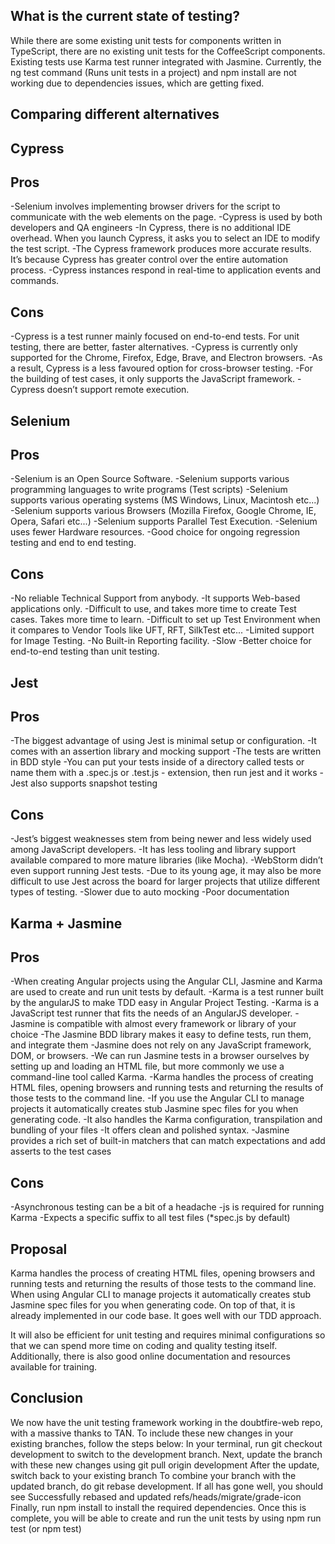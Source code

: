 ## What is the current state of testing?
While there are some existing unit tests for components written in TypeScript, there are no existing unit tests for the CoffeeScript components. 
Existing tests use Karma test runner integrated with Jasmine. 
Currently, the ng test command (Runs unit tests in a project) and npm install are not working due to dependencies issues, 
which are getting fixed.

## Comparing different alternatives
## Cypress
## Pros
-Selenium involves implementing browser drivers for the script to communicate with the web elements on the page.
-Cypress is used by both developers and QA engineers
-In Cypress, there is no additional IDE overhead. When you launch Cypress, it asks you to select an IDE to modify the test script.
-The Cypress framework produces more accurate results. It’s because Cypress has greater control over the entire automation process.
-Cypress instances respond in real-time to application events and commands.
## Cons
-Cypress is a test runner mainly focused on end-to-end tests. For unit testing, there are better, faster alternatives.
-Cypress is currently only supported for the Chrome, Firefox, Edge, Brave, and Electron browsers. 
-As a result, Cypress is a less favoured option for cross-browser testing.
-For the building of test cases, it only supports the JavaScript framework.
-Cypress doesn’t support remote execution.
## Selenium
## Pros
-Selenium is an Open Source Software.
-Selenium supports various programming languages to write programs (Test scripts)
-Selenium supports various operating systems (MS Windows, Linux, Macintosh etc...)
-Selenium supports various Browsers (Mozilla Firefox, Google Chrome, IE, Opera, Safari etc...)
-Selenium supports Parallel Test Execution.
-Selenium uses fewer Hardware resources.
-Good choice for ongoing regression testing and end to end testing.
## Cons
-No reliable Technical Support from anybody.
-It supports Web-based applications only.
-Difficult to use, and takes more time to create Test cases. Takes more time to learn.
-Difficult to set up Test Environment when it compares to Vendor Tools like UFT, RFT, SilkTest etc...
-Limited support for Image Testing.
-No Built-in Reporting facility.
-Slow
-Better choice for end-to-end testing than unit testing.
## Jest
## Pros
-The biggest advantage of using Jest is minimal setup or configuration.
-It comes with an assertion library and mocking support
-The tests are written in BDD style
-You can put your tests inside of a directory called tests or name them with a .spec.js or .test.js - extension, then run jest and it works
-Jest also supports snapshot testing
## Cons
-Jest’s biggest weaknesses stem from being newer and less widely used among JavaScript developers.
-It has less tooling and library support available compared to more mature libraries (like Mocha).
-WebStorm didn’t even support running Jest tests.
-Due to its young age, it may also be more difficult to use Jest across the board for larger projects that utilize different types of testing.
-Slower due to auto mocking
-Poor documentation
## Karma + Jasmine
## Pros
-When creating Angular projects using the Angular CLI, Jasmine and Karma are used to create and run unit tests by default.
-Karma is a test runner built by the angularJS to make TDD easy in Angular Project Testing.
-Karma is a JavaScript test runner that fits the needs of an AngularJS developer.
-Jasmine is compatible with almost every framework or library of your choice
-The Jasmine BDD library makes it easy to define tests, run them, and integrate them
-Jasmine does not rely on any JavaScript framework, DOM, or browsers.
-We can run Jasmine tests in a browser ourselves by setting up and loading an HTML file, but more commonly we use a command-line tool called Karma.
-Karma handles the process of creating HTML files, opening browsers and running tests and returning the results of those tests to the command line.
-If you use the Angular CLI to manage projects it automatically creates stub Jasmine spec files for you when generating code.
-It also handles the Karma configuration, transpilation and bundling of your files
-It offers clean and polished syntax.
-Jasmine provides a rich set of built-in matchers that can match expectations and add asserts to the test cases
## Cons
-Asynchronous testing can be a bit of a headache
-js is required for running Karma
-Expects a specific suffix to all test files (*spec.js by default)
## Proposal
Karma handles the process of creating HTML files, opening browsers and running tests and returning the results of those tests to the command line. 
When using Angular CLI to manage projects it automatically creates stub Jasmine spec files for you when generating code. 
On top of that, it is already implemented in our code base. 
It goes well with our TDD approach.

It will also be efficient for unit testing and requires minimal configurations so that we can spend more time on coding and quality testing itself. 
Additionally, there is also good online documentation and resources available for training.

## Conclusion
We now have the unit testing framework working in the doubtfire-web repo, with a massive thanks to TAN.
To include these new changes in your existing branches, follow the steps below:
In your terminal, run git checkout development to switch to the development branch.
Next, update the branch with these new changes using git pull origin development
After the update, switch back to your existing branch
To combine your branch with the updated branch, do git rebase development.
If all has gone well, you should see Successfully rebased and updated refs/heads/migrate/grade-icon
Finally, run npm install to install the required dependencies. 
Once this is complete, you will be able to create and run the unit tests by using npm run test (or npm test)
